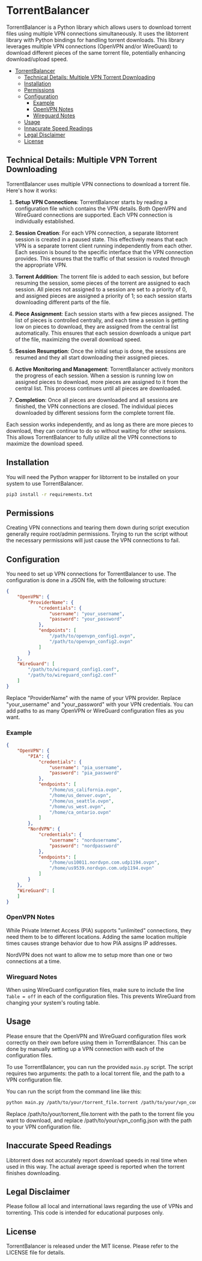 # TorrentBalancer

TorrentBalancer is a Python library which allows users to download torrent files using multiple VPN connections simultaneously. It uses the libtorrent library with Python bindings for handling torrent downloads. This library leverages multiple VPN connections (OpenVPN and/or WireGuard) to download different pieces of the same torrent file, potentially enhancing download/upload speed.

- [TorrentBalancer](#torrentbalancer)
  - [Technical Details: Multiple VPN Torrent Downloading](#technical-details-multiple-vpn-torrent-downloading)
  - [Installation](#installation)
  - [Permissions](#permissions)
  - [Configuration](#configuration)
    - [Example](#example)
    - [OpenVPN Notes](#openvpn-notes)
    - [Wireguard Notes](#wireguard-notes)
  - [Usage](#usage)
  - [Innacurate Speed Readings](#innacurate-speed-readings)
  - [Legal Disclaimer](#legal-disclaimer)
  - [License](#license)


## Technical Details: Multiple VPN Torrent Downloading

TorrentBalancer uses multiple VPN connections to download a torrent file. Here's how it works:

1. **Setup VPN Connections**: TorrentBalancer starts by reading a configuration file which contains the VPN details. Both OpenVPN and WireGuard connections are supported. Each VPN connection is individually established.

2. **Session Creation**: For each VPN connection, a separate libtorrent session is created in a paused state. This effectively means that each VPN is a separate torrent client running independently from each other. Each session is bound to the specific interface that the VPN connection provides. This ensures that the traffic of that session is routed through the appropriate VPN.

3. **Torrent Addition**: The torrent file is added to each session, but before resuming the session, some pieces of the torrent are assigned to each session. All pieces not assigned to a session are set to a priority of 0, and assigned pieces are assigned a priority of 1; so each session starts downloading different parts of the file.

4. **Piece Assignment**: Each session starts with a few pieces assigned. The list of pieces is controlled centrally, and each time a session is getting low on pieces to download, they are assigned from the central list automatically. This ensures that each session downloads a unique part of the file, maximizing the overall download speed.

5. **Session Resumption**: Once the initial setup is done, the sessions are resumed and they all start downloading their assigned pieces.

6. **Active Monitoring and Management**: TorrentBalancer actively monitors the progress of each session. When a session is running low on assigned pieces to download, more pieces are assigned to it from the central list. This process continues until all pieces are downloaded.

7. **Completion**: Once all pieces are downloaded and all sessions are finished, the VPN connections are closed. The individual pieces downloaded by different sessions form the complete torrent file.

Each session works independently, and as long as there are more pieces to download, they can continue to do so without waiting for other sessions. This allows TorrentBalancer to fully utilize all the VPN connections to maximize the download speed.

## Installation
You will need the Python wrapper for libtorrent to be installed on your system to use TorrentBalancer.

```bash
pip3 install -r requirements.txt
```

## Permissions
Creating VPN connections and tearing them down during script execution generally require root/admin permissions. Trying to run the script without the necessary permissions will just cause the VPN connections to fail.

## Configuration
You need to set up VPN connections for TorrentBalancer to use. The configuration is done in a JSON file, with the following structure:

```json
{
    "OpenVPN": {
        "ProviderName": {
            "credentials": {
                "username": "your_username",
                "password": "your_password"
            },
            "endpoints": [
                "/path/to/openvpn_config1.ovpn",
                "/path/to/openvpn_config2.ovpn"
            ]
        }
    },
    "WireGuard": [
        "/path/to/wireguard_config1.conf",
        "/path/to/wireguard_config2.conf"
    ]
}
```

Replace "ProviderName" with the name of your VPN provider. Replace "your_username" and "your_password" with your VPN credentials. You can add paths to as many OpenVPN or WireGuard configuration files as you want.

### Example
```json
{
    "OpenVPN": {
        "PIA": {
            "credentials": {
                "username": "pia_username",
                "password": "pia_password"
            },
            "endpoints": [
                "/home/us_california.ovpn",
                "/home/us_denver.ovpn",
                "/home/us_seattle.ovpn",
                "/home/us_west.ovpn",
                "/home/ca_ontario.ovpn"
            ]
        },
        "NordVPN": {
            "credentials": {
                "username": "nordusername",
                "password": "nordpassword"
            },
            "endpoints": [
                "/home/us10011.nordvpn.com.udp1194.ovpn",
                "/home/us9539.nordvpn.com.udp1194.ovpn"
            ]
        }
    },
    "WireGuard": [
    ]
}

```

### OpenVPN Notes
While Private Internet Access (PIA) supports "unlimited" connections, they need them to be to different locations. Adding the same location multiple times causes strange behavior due to how PIA assigns IP addresses.

NordVPN does not want to allow me to setup more than one or two connections at a time.

### Wireguard Notes
When using WireGuard configuration files, make sure to include the line `Table = off` in each of the configuration files. This prevents WireGuard from changing your system's routing table.

## Usage
Please ensure that the OpenVPN and WireGuard configuration files work correctly on their own before using them in TorrentBalancer. This can be done by manually setting up a VPN connection with each of the configuration files.

To use TorrentBalancer, you can run the provided `main.py` script. The script requires two arguments: the path to a local torrent file, and the path to a VPN configuration file.

You can run the script from the command line like this:

```bash
python main.py /path/to/your/torrent_file.torrent /path/to/your/vpn_config.json
```

Replace /path/to/your/torrent_file.torrent with the path to the torrent file you want to download, and replace /path/to/your/vpn_config.json with the path to your VPN configuration file.

## Inaccurate Speed Readings
Libtorrent does not accurately report download speeds in real time when used in this way. The actual average speed is reported when the torrent finishes downloading.

## Legal Disclaimer
Please follow all local and international laws regarding the use of VPNs and torrenting. This code is intended for educational purposes only.

## License
TorrentBalancer is released under the MIT license. Please refer to the LICENSE file for details.
